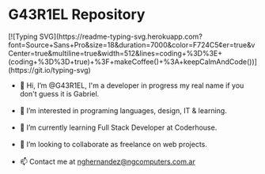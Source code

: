 <h1>G43R1EL Repository</h1>
[![Typing SVG](https://readme-typing-svg.herokuapp.com?font=Source+Sans+Pro&size=18&duration=7000&color=F724C5&center=true&vCenter=true&multiline=true&width=512&lines=coding+%3D%3E+(coding+%3D%3D+true)+%3F+makeCoffee()+%3A+keepCalmAndCode())](https://git.io/typing-svg)
<ul>
  <li>👋 Hi, I’m @G43R1EL, I'm a developer in progress my real name if you don't guess it is Gabriel.</li>
  <br>
  <li>👀 I’m interested in programing languages, design, IT & learning.</li>
  <br>
  <li>🌱 I’m currently learning Full Stack Developer at Coderhouse.</li>
  <br>
  <li>💞️ I’m looking to collaborate as freelance on web projects.</li>
  <br>
  <li>📫 Contact me at <a href="mailto:nghernandez@ngcomputers.com.ar">nghernandez@ngcomputers.com.ar</li>
</ul>

<!---
G43R1EL/G43R1EL is a ✨ special ✨ repository because its `README.md` (this file) appears on your GitHub profile.
You can click the Preview link to take a look at your changes.
--->
